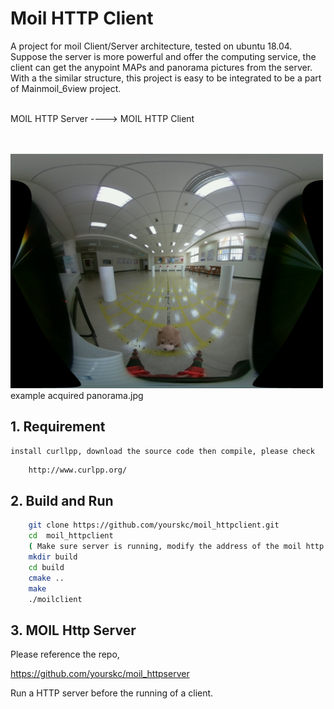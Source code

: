 # Moil HTTP Client

A project for moil Client/Server architecture, tested on ubuntu 18.04. Suppose the server is more powerful and offer the computing service, the client can get the anypoint MAPs and panorama pictures from the server. With a the similar structure, this project is easy to be integrated to be a part of Mainmoil_6view project.
<br/><br/>

MOIL HTTP Server   ---->  MOIL HTTP Client


<br/><br/>
<img src="images/panorama.jpg" width="500px"><br/>
example acquired panorama.jpg

## 1. Requirement

	install curllpp, download the source code then compile, please check
 
```sh
	http://www.curlpp.org/
```


## 2. Build and Run


```sh
	git clone https://github.com/yourskc/moil_httpclient.git
	cd  moil_httpclient
	( Make sure server is running, modify the address of the moil http server )
	mkdir build
	cd build
	cmake ..
	make
	./moilclient
```

## 3. MOIL Http Server

Please reference the repo, 

https://github.com/yourskc/moil_httpserver

Run a HTTP server before the running of a client.





